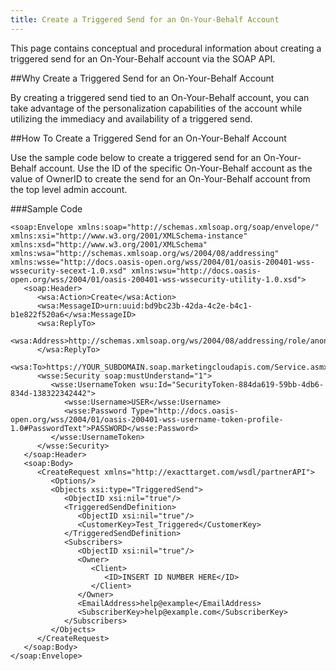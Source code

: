 ```yaml
---
title: Create a Triggered Send for an On-Your-Behalf Account
---
```

<p>This page contains conceptual and procedural information about creating a triggered send for an On-Your-Behalf account via the SOAP API.</p>

##Why Create a Triggered Send for an On-Your-Behalf Account
<p>By creating a triggered send tied to an On-Your-Behalf account, you can take advantage of the personalization capabilities of the account while utilizing the immediacy and availability of a triggered send.</p>

##How To Create a Triggered Send for an On-Your-Behalf Account
<p>Use the sample code below to create a triggered send for an On-Your-Behalf account. Use the ID of the specific On-Your-Behalf account as the value of OwnerID to create the send for an On-Your-Behalf account from the top level admin account.</p>

###Sample Code 
```
<soap:Envelope xmlns:soap="http://schemas.xmlsoap.org/soap/envelope/" xmlns:xsi="http://www.w3.org/2001/XMLSchema-instance" xmlns:xsd="http://www.w3.org/2001/XMLSchema" xmlns:wsa="http://schemas.xmlsoap.org/ws/2004/08/addressing" xmlns:wsse="http://docs.oasis-open.org/wss/2004/01/oasis-200401-wss-wssecurity-secext-1.0.xsd" xmlns:wsu="http://docs.oasis-open.org/wss/2004/01/oasis-200401-wss-wssecurity-utility-1.0.xsd">
   <soap:Header>
      <wsa:Action>Create</wsa:Action>
      <wsa:MessageID>urn:uuid:bd9bc23b-42da-4c2e-b4c1-b1e822f520a6</wsa:MessageID>
      <wsa:ReplyTo>
         <wsa:Address>http://schemas.xmlsoap.org/ws/2004/08/addressing/role/anonymous</wsa:Address>
      </wsa:ReplyTo>
      <wsa:To>https://YOUR_SUBDOMAIN.soap.marketingcloudapis.com/Service.asmx</wsa:To>
      <wsse:Security soap:mustUnderstand="1">
         <wsse:UsernameToken wsu:Id="SecurityToken-884da619-59bb-4db6-834d-138322342442">
            <wsse:Username>USER</wsse:Username>
            <wsse:Password Type="http://docs.oasis-open.org/wss/2004/01/oasis-200401-wss-username-token-profile-1.0#PasswordText">PASSWORD</wsse:Password>
         </wsse:UsernameToken>
      </wsse:Security>
   </soap:Header>
   <soap:Body>
      <CreateRequest xmlns="http://exacttarget.com/wsdl/partnerAPI">
         <Options/>
         <Objects xsi:type="TriggeredSend">
            <ObjectID xsi:nil="true"/>
            <TriggeredSendDefinition>
               <ObjectID xsi:nil="true"/>
               <CustomerKey>Test_Triggered</CustomerKey>
            </TriggeredSendDefinition>
            <Subscribers>
               <ObjectID xsi:nil="true"/>
               <Owner>
                  <Client>
                     <ID>INSERT ID NUMBER HERE</ID>
                  </Client>
               </Owner>
               <EmailAddress>help@example</EmailAddress>
               <SubscriberKey>help@example.com</SubscriberKey>
            </Subscribers>
         </Objects>
      </CreateRequest>
   </soap:Body>
</soap:Envelope>
```
         